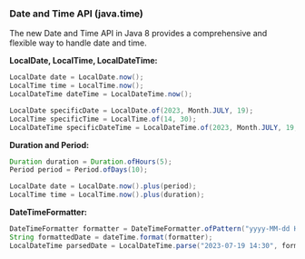 ### Date and Time API (java.time)

The new Date and Time API in Java 8 provides a comprehensive and flexible way to handle date and time.

**LocalDate, LocalTime, LocalDateTime:**

```java
LocalDate date = LocalDate.now();
LocalTime time = LocalTime.now();
LocalDateTime dateTime = LocalDateTime.now();

LocalDate specificDate = LocalDate.of(2023, Month.JULY, 19);
LocalTime specificTime = LocalTime.of(14, 30);
LocalDateTime specificDateTime = LocalDateTime.of(2023, Month.JULY, 19, 14, 30);
```

**Duration and Period:**

```java
Duration duration = Duration.ofHours(5);
Period period = Period.ofDays(10);

LocalDate date = LocalDate.now().plus(period);
LocalTime time = LocalTime.now().plus(duration);
```

**DateTimeFormatter:**

```java
DateTimeFormatter formatter = DateTimeFormatter.ofPattern("yyyy-MM-dd HH:mm");
String formattedDate = dateTime.format(formatter);
LocalDateTime parsedDate = LocalDateTime.parse("2023-07-19 14:30", formatter);
